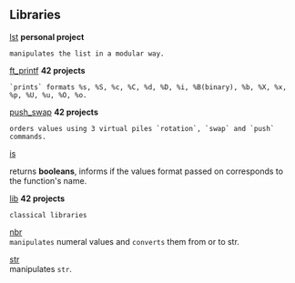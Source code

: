 

## Libraries

[lst](https://github.com/spajeo/push_swap/tree/master/libft/lst)   __personal project__   	   
             	
  	manipulates the list in a modular way.

[ft_printf](https://github.com/spajeo/push_swap/tree/master/libft/ft_printf) __42 projects__   	   
             	
	`prints` formats %s, %S, %c, %C, %d, %D, %i, %B(binary), %b, %X, %x, %p, %U, %u, %O, %o.      

[push_swap](https://github.com/spajeo/push_swap/tree/master/libft/push_swap)	__42 projects__           	   
             	
	orders values using 3 virtual piles `rotation`, `swap` and `push` commands.    

[is](https://github.com/spajeo/push_swap/tree/master/libft/is)     
             	
  returns **booleans**, informs if the values format passed on corresponds to the function's name.

[lib](https://github.com/spajeo/push_swap/tree/master/libft/lib)  __42 projects__   	   
    
  	classical libraries

[nbr](https://github.com/spajeo/push_swap/tree/master/libft/nbr)       	   
	`manipulates` numeral values and `converts` them from or to str.


[str](https://github.com/spajeo/push_swap/tree/master/libft/str)  	       
	manipulates `str`.

